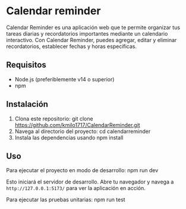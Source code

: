 # Calendar reminder

Calendar Reminder es una aplicación web que te permite organizar tus tareas diarias y recordatorios importantes mediante un calendario interactivo. Con Calendar Reminder, puedes agregar, editar y eliminar recordatorios, establecer fechas y horas específicas.

## Requisitos

- Node.js (preferiblemente v14 o superior)
- npm

## Instalación

1. Clona este repositorio: git clone https://github.com/kmilo1717/CalendarReminder.git
2. Navega al directorio del proyecto: cd calendarreminder
3. Instala las dependencias usando npm install

## Uso

Para ejecutar el proyecto en modo de desarrollo: npm run dev

Esto iniciará el servidor de desarrollo. Abre tu navegador y navega a `http://127.0.0.1:5173/` para ver la aplicación en acción.

Para ejecutar las pruebas unitarias: npm run test
